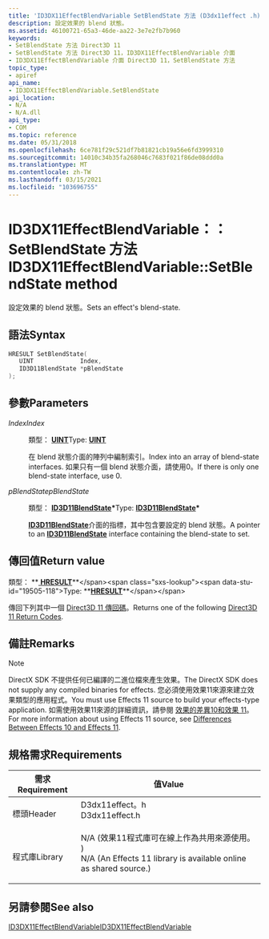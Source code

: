```yaml
---
title: 'ID3DX11EffectBlendVariable SetBlendState 方法 (D3dx11effect .h) '
description: 設定效果的 blend 狀態。
ms.assetid: 46100721-65a3-46de-aa22-3e7e2fb7b960
keywords:
- SetBlendState 方法 Direct3D 11
- SetBlendState 方法 Direct3D 11，ID3DX11EffectBlendVariable 介面
- ID3DX11EffectBlendVariable 介面 Direct3D 11，SetBlendState 方法
topic_type:
- apiref
api_name:
- ID3DX11EffectBlendVariable.SetBlendState
api_location:
- N/A
- N/A.dll
api_type:
- COM
ms.topic: reference
ms.date: 05/31/2018
ms.openlocfilehash: 6ce781f29c521df7b81821cb19a56e6fd3999310
ms.sourcegitcommit: 14010c34b35fa268046c7683f021f86de08ddd0a
ms.translationtype: MT
ms.contentlocale: zh-TW
ms.lasthandoff: 03/15/2021
ms.locfileid: "103696755"
---
```

# <a name="id3dx11effectblendvariablesetblendstate-method"></a><span data-ttu-id="19505-106">ID3DX11EffectBlendVariable：： SetBlendState 方法</span><span class="sxs-lookup"><span data-stu-id="19505-106">ID3DX11EffectBlendVariable::SetBlendState method</span></span>

<span data-ttu-id="19505-107">設定效果的 blend 狀態。</span><span class="sxs-lookup"><span data-stu-id="19505-107">Sets an effect's blend-state.</span></span>

## <a name="syntax"></a><span data-ttu-id="19505-108">語法</span><span class="sxs-lookup"><span data-stu-id="19505-108">Syntax</span></span>


```C++
HRESULT SetBlendState(
   UINT             Index,
   ID3D11BlendState *pBlendState
);
```



## <a name="parameters"></a><span data-ttu-id="19505-109">參數</span><span class="sxs-lookup"><span data-stu-id="19505-109">Parameters</span></span>

<dl> <dt>

<span data-ttu-id="19505-110">*Index*</span><span class="sxs-lookup"><span data-stu-id="19505-110">*Index*</span></span> 
</dt> <dd>

<span data-ttu-id="19505-111">類型： **[ **UINT**](/windows/desktop/WinProg/windows-data-types)**</span><span class="sxs-lookup"><span data-stu-id="19505-111">Type: **[**UINT**](/windows/desktop/WinProg/windows-data-types)**</span></span>

<span data-ttu-id="19505-112">在 blend 狀態介面的陣列中編制索引。</span><span class="sxs-lookup"><span data-stu-id="19505-112">Index into an array of blend-state interfaces.</span></span> <span data-ttu-id="19505-113">如果只有一個 blend 狀態介面，請使用0。</span><span class="sxs-lookup"><span data-stu-id="19505-113">If there is only one blend-state interface, use 0.</span></span>

</dd> <dt>

<span data-ttu-id="19505-114">*pBlendState*</span><span class="sxs-lookup"><span data-stu-id="19505-114">*pBlendState*</span></span> 
</dt> <dd>

<span data-ttu-id="19505-115">類型： **[ **ID3D11BlendState**](/windows/desktop/api/D3D11/nn-d3d11-id3d11blendstate)\***</span><span class="sxs-lookup"><span data-stu-id="19505-115">Type: **[**ID3D11BlendState**](/windows/desktop/api/D3D11/nn-d3d11-id3d11blendstate)\***</span></span>

<span data-ttu-id="19505-116">[**ID3D11BlendState**](/windows/desktop/api/D3D11/nn-d3d11-id3d11blendstate)介面的指標，其中包含要設定的 blend 狀態。</span><span class="sxs-lookup"><span data-stu-id="19505-116">A pointer to an [**ID3D11BlendState**](/windows/desktop/api/D3D11/nn-d3d11-id3d11blendstate) interface containing the blend-state to set.</span></span>

</dd> </dl>

## <a name="return-value"></a><span data-ttu-id="19505-117">傳回值</span><span class="sxs-lookup"><span data-stu-id="19505-117">Return value</span></span>

<span data-ttu-id="19505-118">類型： **[ **HRESULT**](https://msdn.microsoft.com/library/Bb401631(v=MSDN.10).aspx)**</span><span class="sxs-lookup"><span data-stu-id="19505-118">Type: **[**HRESULT**](https://msdn.microsoft.com/library/Bb401631(v=MSDN.10).aspx)**</span></span>

<span data-ttu-id="19505-119">傳回下列其中一個 [Direct3D 11 傳回碼](d3d11-graphics-reference-returnvalues.md)。</span><span class="sxs-lookup"><span data-stu-id="19505-119">Returns one of the following [Direct3D 11 Return Codes](d3d11-graphics-reference-returnvalues.md).</span></span>

## <a name="remarks"></a><span data-ttu-id="19505-120">備註</span><span class="sxs-lookup"><span data-stu-id="19505-120">Remarks</span></span>

> [!Note]  
> <span data-ttu-id="19505-121">DirectX SDK 不提供任何已編譯的二進位檔來產生效果。</span><span class="sxs-lookup"><span data-stu-id="19505-121">The DirectX SDK does not supply any compiled binaries for effects.</span></span> <span data-ttu-id="19505-122">您必須使用效果11來源來建立效果類型的應用程式。</span><span class="sxs-lookup"><span data-stu-id="19505-122">You must use Effects 11 source to build your effects-type application.</span></span> <span data-ttu-id="19505-123">如需使用效果11來源的詳細資訊，請參閱 [效果的差異10和效果 11](d3d11-graphics-programming-guide-effects-differences.md)。</span><span class="sxs-lookup"><span data-stu-id="19505-123">For more information about using Effects 11 source, see [Differences Between Effects 10 and Effects 11](d3d11-graphics-programming-guide-effects-differences.md).</span></span>

 

## <a name="requirements"></a><span data-ttu-id="19505-124">規格需求</span><span class="sxs-lookup"><span data-stu-id="19505-124">Requirements</span></span>



| <span data-ttu-id="19505-125">需求</span><span class="sxs-lookup"><span data-stu-id="19505-125">Requirement</span></span> | <span data-ttu-id="19505-126">值</span><span class="sxs-lookup"><span data-stu-id="19505-126">Value</span></span> |
|--------------------|----------------------------------------------------------------------------------------------------------------------------------------------|
| <span data-ttu-id="19505-127">標頭</span><span class="sxs-lookup"><span data-stu-id="19505-127">Header</span></span><br/>  | <dl> <span data-ttu-id="19505-128"><dt>D3dx11effect。h</dt></span><span class="sxs-lookup"><span data-stu-id="19505-128"><dt>D3dx11effect.h</dt></span></span> </dl>                                                    |
| <span data-ttu-id="19505-129">程式庫</span><span class="sxs-lookup"><span data-stu-id="19505-129">Library</span></span><br/> | <dl> <span data-ttu-id="19505-130"><dt>N/A (效果11程式庫可在線上作為共用來源使用。 ) </dt></span><span class="sxs-lookup"><span data-stu-id="19505-130"><dt>N/A (An Effects 11 library is available online as shared source.)</dt></span></span> </dl> |



## <a name="see-also"></a><span data-ttu-id="19505-131">另請參閱</span><span class="sxs-lookup"><span data-stu-id="19505-131">See also</span></span>

<dl> <dt>

[<span data-ttu-id="19505-132">ID3DX11EffectBlendVariable</span><span class="sxs-lookup"><span data-stu-id="19505-132">ID3DX11EffectBlendVariable</span></span>](id3dx11effectblendvariable.md)
</dt> </dl>

 

